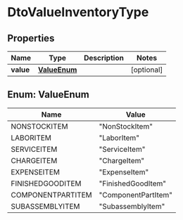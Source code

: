 
# DtoValueInventoryType

## Properties
Name | Type | Description | Notes
------------ | ------------- | ------------- | -------------
**value** | [**ValueEnum**](#ValueEnum) |  |  [optional]


<a name="ValueEnum"></a>
## Enum: ValueEnum
Name | Value
---- | -----
NONSTOCKITEM | &quot;NonStockItem&quot;
LABORITEM | &quot;LaborItem&quot;
SERVICEITEM | &quot;ServiceItem&quot;
CHARGEITEM | &quot;ChargeItem&quot;
EXPENSEITEM | &quot;ExpenseItem&quot;
FINISHEDGOODITEM | &quot;FinishedGoodItem&quot;
COMPONENTPARTITEM | &quot;ComponentPartItem&quot;
SUBASSEMBLYITEM | &quot;SubassemblyItem&quot;




